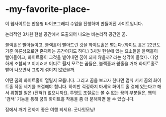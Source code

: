 # -my-favorite-place-

<!doctype html>

이 웹사이트는 반응형 타이포그래피 수업을 진행하며 만들어진 사이트입니다.


논리적인 3차원 현실 공간에서 도출되어 나오는 비논리적 공간인 꿈.

블랙홀은 빨아들이고, 블랙홀이 빨아드린 것을 화이트홀은 뱉는다.(화이트 홀은 22년도 기준 이론상으로만 존재하는 공간이기도 하다.)
3차원 현실에 있는 요소들을 블랙홀이 빨아들이고, 화이트홀이 그것을 뱉어내면 꿈이 되지 않을까? 라는 생각이 들었다. 
다양하게 조합되고 이지러져 어디로 튈지 모르는 꿈들은, 블랙홀과 웜홀을 거쳐 화이트홀로 뱉어 나오면서 그렇게 섞이지 않았을까.

어떤 꿈의 화이트홀이 열릴지 모릅니다. 그리고 꿈을 보고자 한다면 멈춰 서서 꿈의 화이트홀 작동 세기를 조절해야 합니다.
하지만 걱정하지 마세요 화이트 홀 곁에 있는다고 해서 위험할 일은 (전혀?) 없으니까요.
투명도 조절로는 볼 수 없는 꿈의 부분들은, 웹의 '검색' 기능을 통해 꿈의 화이트홀 작동을 좀 더 분해하면 볼 수 있습니다.

잠에서 깨기 전까지 좋은 여행 되세요. 굿나잇모닝!
